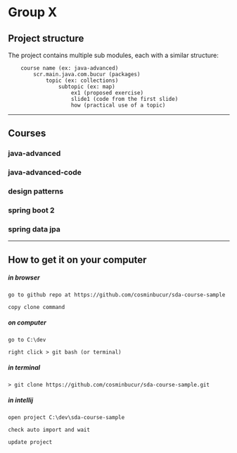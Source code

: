 # Group X

## Project structure
The project contains multiple sub modules, each with a similar structure:

        course name (ex: java-advanced)
            scr.main.java.com.bucur (packages)
                topic (ex: collections)
                    subtopic (ex: map)
                        ex1 (proposed exercise)
                        slide1 (code from the first slide)
                        how (practical use of a topic)

---

## Courses

### java-advanced

### java-advanced-code

### design patterns

### spring boot 2

### spring data jpa

---

## How to get it on your computer

##### in browser

	go to github repo at https://github.com/cosminbucur/sda-course-sample

	copy clone command

##### on computer
	go to C:\dev

	right click > git bash (or terminal)

##### in terminal
	> git clone https://github.com/cosminbucur/sda-course-sample.git

##### in intellij
	open project C:\dev\sda-course-sample

	check auto import and wait

	update project

